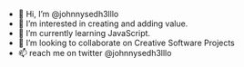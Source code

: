 - 👋 Hi, I’m @johnnysedh3lllo
- 👀 I’m interested in creating and adding value.
- 🌱 I’m currently learning JavaScript.
- 💞️ I’m looking to collaborate on Creative Software Projects
- 📫 reach me on twitter @johnnysedh3lllo

<!---
johnnysedh3lllo/johnnysedh3lllo is a ✨ special ✨ repository because its `README.md` (this file) appears on your GitHub profile.
You can click the Preview link to take a look at your changes.
--->
